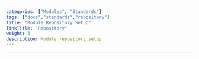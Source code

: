 ```yaml
---
categories: ["Modules", "Standards"]
tags: ["docs","standards","repository"] 
title: "Module Repository Setup"
linkTitle: "Repository"
weight: 3
description: Module repository setup
---
```

<hr>